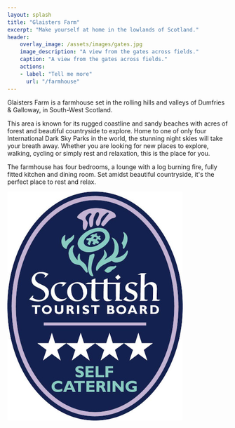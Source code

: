 ```yaml
---
layout: splash
title: "Glaisters Farm"
excerpt: "Make yourself at home in the lowlands of Scotland."
header:
    overlay_image: /assets/images/gates.jpg
    image_description: "A view from the gates across fields."
    caption: "A view from the gates across fields."
    actions:
    - label: "Tell me more"
      url: "/farmhouse"
---
```

Glaisters Farm is a farmhouse set in the rolling hills and valleys of Dumfries & Galloway, in South-West Scotland.

This area is known for its rugged coastline and sandy beaches with acres of forest and beautiful countryside to explore. Home to one of only four International Dark Sky Parks in the world, the stunning night skies will take your breath away. Whether you are looking for new places to explore, walking, cycling or simply rest and relaxation, this is the place for you.

The farmhouse has four bedrooms, a lounge with a log burning fire, fully fitted kitchen and dining room. Set amidst beautiful countryside, it's the perfect place to rest and relax.

![Four star rating](/assets/images/4-Star-Self-Catering-Logo.jpg)